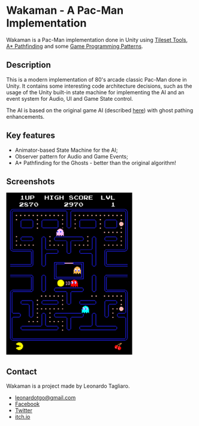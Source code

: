# Wakaman - A Pac-Man Implementation

Wakaman is a Pac-Man implementation done in Unity using [Tileset Tools](https://docs.unity3d.com/Manual//Tilemap-CreatingTiles.html), [A* Pathfinding](https://www.redblobgames.com/pathfinding/a-star/introduction.html) and some [Game Programming Patterns](https://gameprogrammingpatterns.com/).

## Description

This is a modern implementation of 80's arcade classic Pac-Man done in Unity. It contains some interesting code architecture decisions, such as the usage of the Unity built-in state machine for implementing the AI and an event system for Audio, UI and Game State control.

The AI is based on the original game AI (described [here](https://gameinternals.com/post/2072558330/understanding-pac-man-ghost-behavior)) with ghost pathing enhancements.

## Key features
- Animator-based State Machine for the AI;
- Observer pattern for Audio and Game Events;
- A* Pathfinding for the Ghosts - better than the original algorithm!

## Screenshots

<img src="Screenshots/img_ss0.png" width="336" height="432">

## Contact

Wakaman is a project made by Leonardo Tagliaro.
* [leonardotgo@gmail.com](mailto:leonardotgo@gmail.com)
* [Facebook](https://www.facebook.com/leonardo.tagliaro)
* [Twitter](https://twitter.com/leotgo)
* [itch.io](https://leotgo.itch.io/)
